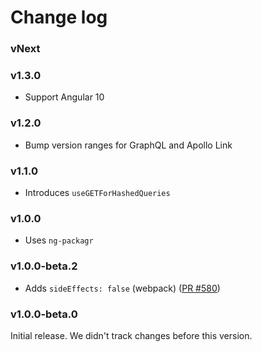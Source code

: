 # Change log

### vNext

### v1.3.0

- Support Angular 10

### v1.2.0

- Bump version ranges for GraphQL and Apollo Link

### v1.1.0

- Introduces `useGETForHashedQueries`

### v1.0.0

- Uses `ng-packagr`

### v1.0.0-beta.2

- Adds `sideEffects: false` (webpack)
  ([PR #580](https://github.com/the-guild-org/apollo-angular/pull/580))

### v1.0.0-beta.0

Initial release. We didn't track changes before this version.
